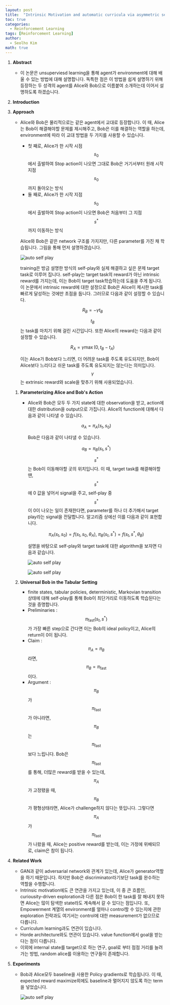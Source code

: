```yaml
---
layout: post
title:  "Intrinsic Motivation and automatic curricula via asymmetric self-play 논문 리뷰 및 설명"
toc: true
categories: 
  - Reinforcement Learning 
tags: [Reinforcement Learning]
author:
  - Seolho Kim
math: true
---
```

1. **Abstract**
    - 이 논문은 unsuperviesd learning을 통해 agent가 environment에 대해 배울 수 있는 방법에 대해 설명합니다. 독특한 점은 이 방법을 쉽게 설명하기 위해 등장하는 두 성격의 agent를 Alice와 Bob으로 이름붙여 소개하는데 이어서 설명하도록 하겠습니다.
2. **Introduction**
3. **Approach**
    - Alice와 Bob은 물리적으로는 같은 agent에서 교대로 등장합니다. 이 때, Alice는 Bob이 해결해야할 문제를 제시해주고, Bob은 이를 해결하는 역할을 하는데, environment에 따라 이 교대 방법을 두 가지를 사용할 수 있습니다.
        - 첫 째로, Alice가 한 시작 시점 $$s_0$$에서 출발하여 Stop action이 나오면 그대로 Bob은 거기서부터 원래 시작 지점 $$s_0$$까지 돌아오는 방식
        - 둘 째로, Alice가 한 시작 지점 $$s_0$$에서 출발하여 Stop action이 나오면 Bob은 처음부터 그 지점 $$s^*$$까지 이동하는 방식

        Alice와 Bob은 같은 network 구조를 가지지만, 다른 parameter를 가진 채 학습됩니다. 그림을 통해 먼저 설명하겠습니다.

        ![auto self play](/assets/img/automatic_self_play_0.PNG)

        training은 방금 설명한 방식의 self-play와 실제 해결하고 싶은 문제 target task로 이루어 집니다. self-play는 target task의 reward가 아닌 intrinsic reward를 가지는데, 이는 Bob이 target task학습하는데 도움을 주게 됩니다. 이 논문에서 intrinsic reward에 대한 설정으로 Bob은 Alice이 제시한 task를 빠르게 달성하는 것에만 초점을 둡니다. 그러므로 다음과 같이 설정할 수 있습니다. 

        $$R_B = - \gamma t_B$$

        $$t_B$$는 task를 마치기 위해 걸린 시간입니다. 또한 Alice의 reward는 다음과 같이 설정할 수 있습니다. 

        $$R_A = \gamma \max{(0, t_B - t_A)}$$

        이는 Alice가 Bob보다 느리면, 더 어려운 task를 주도록 유도되지만, Bob이 Alice보다 느리다고 쉬운 task를 주도록 유도되지는 않는다는 의미입니다. $$\gamma$$는 extrinsic reward와 scale을 맞추기 위해 사용되었습니다.

    1.  **Parameterizing Alice and Bob's Action**
        - Alice와 Bob은 모두 두 가지 state에 대한 observation을 받고, action에 대한 distribution을 output으로 가집니다. Alice의 function에 대해서 다음과 같이 나타낼 수 있습니다.

            $$a_A = \pi_A(s_t,s_0)$$

            Bob은 다음과 같이 나타낼 수 있습니다.

            $$a_B = \pi_B(s_t,s^*)$$

            $$s^*$$는 Bob이 이동해야할 곳의 위치입니다. 이 때, target task를 해결해야할 땐, $$s^*$$에 0 값을 넣어서 signal을 주고, self-play 중 $$s^*$$이 0이 나오는 일이 존재한다면, parameter를 하나 더 추가해서 target play라는 signal을 전달합니다. 알고리즘 상에선 이를 다음과 같이 표현합니다. 

            $$\pi_A(s_t,s_0) = f(s_t,s_0,\theta_A), \ \pi_B(s_t,s^*) = f(s_t, s^*, \theta_B)$$

            설명을 바탕으로 self-play와 target task에 대한 algorithm을 보자면 다음과 같습니다.

            ![auto self play](/assets/img/automatic_self_play_1.PNG)

            ![auto self play](/assets/img/automatic_self_play_2.PNG)

    2. **Universal Bob in the Tabular Setting**
        - finite states, tabular policies, deterministic, Markovian transition 상태에 대해 self-play를 통해 Bob이 최단거리로 이동하도록 학습된다는 것을 증명합니다.
        - Preliminaries : $$\pi_{\mathrm{fast}}(s_t,s^*)$$가 가장 빠른 step으로 간다면 이는 Bob의 ideal policy이고, Alice의 return이 0이 됩니다.
        - Claim : $$\pi_A = \pi_B$$라면, $$\pi_B = \pi_{\mathrm{fast}}$$이다.
        - Argument : $$\pi_B$$가 $$\pi_{\mathrm{fast}}$$가 아니라면, $$\pi_B$$는 $$\pi_{\mathrm{fast}}$$보다 느립니다. Bob은 $$\pi_{\mathrm{fast}}$$를 통해, 더많은 reward를 받을 수 있는데, $$\pi_A$$가 고정됐을 때, $$\pi_B$$가 평형상태라면, Alice가 challenge하지 않다는 뜻입니다. 그렇다면 $$\pi_A$$가 $$\pi_{\mathrm{fast}}$$가 나왔을 때, Alice는 positive reward를 받는데, 이는 가정에 위배되므로, claim은 참이 됩니다.
4. **Related Work**
    - GAN과 같이 adversarial network와 관계가 있는데, Alice가 generator역할을 하기 때문입니다. 하지만 Bob은 discriminator라기보단 task를 완수하는 역할을 수행합니다.
    - Intrinsic motivation에도 큰 연관을 가지고 있는데, 이 중 큰 흐름인, curiousity-driven exploration과 다른 점은 Bob이 한 task를 잘 해내지 못하면 Alice는 많이 탐색한 state라도 계속해서 갈 수 있다는 점입니다. 또, Empowerment 계열의 environment를 얼마나 control할 수 있는지에 관한 exploration 전략과도 여기서는 control에 대한 measurement가 없으므로 다릅니다.
    - Curriculum learning과도 연관이 있습니다.
    - Horde architecture와도 연관이 있습니다. value function에서 goal을 받는다는 점이 다릅니다.
    - 이외에 internal state를 target으로 하는 연구, goal로 부터 점점 거리를 늘려가는 방법, random alice를 이용하는 연구들이 존재합니다.
5. **Experiments**
    - Bob과 Alice모두 baseline을 사용한 Policy gradients로 학습됩니다. 이 때, expected reward maximize외에도 baseline과 멀어지지 않도록 하는 term을 넣었습니다.

        ![auto self play](/assets/img/automatic_self_play_3.PNG)